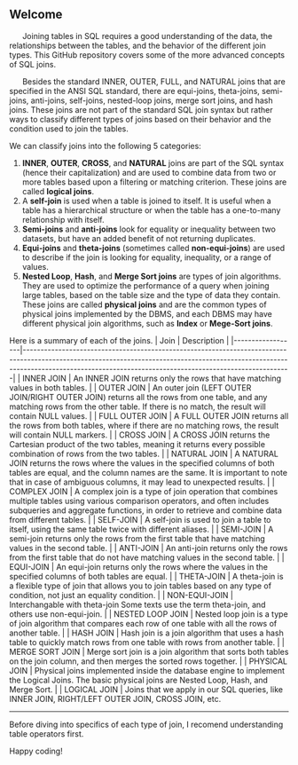 
## Welcome

&nbsp;&nbsp;&nbsp;&nbsp;&nbsp;&nbsp;Joining tables in SQL requires a good understanding of the data, the relationships between the tables, and the behavior of the different join types.  This GitHub repository covers some of the more advanced concepts of SQL joins.

&nbsp;&nbsp;&nbsp;&nbsp;&nbsp;&nbsp;Besides the standard INNER, OUTER, FULL, and NATURAL joins that are specified in the ANSI SQL standard, there are equi-joins, theta-joins, semi-joins, anti-joins, self-joins, nested-loop joins, merge sort joins, and hash joins.  These joins are not part of the standard SQL join syntax but rather ways to classify different types of joins based on their behavior and the condition used to join the tables.  

We can classify joins into the following 5 categories:
1.  **INNER**, **OUTER**, **CROSS**, and **NATURAL** joins are part of the SQL syntax (hence their capitalization) and are used to combine data from two or more tables based upon a filtering or matching criterion.  These joins are called **logical joins**.
2.  A **self-join** is used when a table is joined to itself. It is useful when a table has a hierarchical structure or when the table has a one-to-many relationship with itself.
3.  **Semi-joins** and **anti-joins** look for equality or inequality between two datasets, but have an added benefit of not returning duplicates.
4.  **Equi-joins** and **theta-joins** (sometimes called **non-equi-joins**) are used to describe if the join is looking for equality, inequality, or a range of values. 
5.  **Nested Loop**, **Hash**, and **Merge Sort joins** are types of join algorithms. They are used to optimize the performance of a query when joining large tables, based on the table size and the type of data they contain.  These joins are called **physical joins** and are the common types of physical joins implemented by the DBMS, and each DBMS may have different physical join algorithms, such as **Index** or **Mege-Sort joins**.

Here is a summary of each of the joins.
|       Join       |                                                                                                              Description                                                                                                              |
|------------------|---------------------------------------------------------------------------------------------------------------------------------------------------------------------------------------------------------------------------------------|
| INNER JOIN       |  An INNER JOIN returns only the rows that have matching values in both tables.                                                                                                                                                        |
| OUTER JOIN       |  An outer join (LEFT OUTER JOIN/RIGHT OUTER JOIN) returns all the rows from one table, and any matching rows from the other table. If there is no match, the result will contain NULL values.                                         |
| FULL OUTER JOIN  |  A FULL OUTER JOIN returns all the rows from both tables, where if there are no matching rows, the result will contain NULL markers.                                                                                                  |
| CROSS JOIN       |  A CROSS JOIN returns the Cartesian product of the two tables, meaning it returns every possible combination of rows from the two tables.                                                                                             |
| NATURAL JOIN     |  A NATURAL JOIN returns the rows where the values in the specified columns of both tables are equal, and the column names are the same. It is important to note that in case of ambiguous columns, it may lead to unexpected results. |
| COMPLEX JOIN     |  A complex join is a type of join operation that combines multiple tables using various comparison operators, and often includes subqueries and aggregate functions, in order to retrieve and combine data from different tables.     |
| SELF-JOIN        |  A self-join is used to join a table to itself, using the same table twice with different aliases.                                                                                                                                    |
| SEMI-JOIN        |  A semi-join returns only the rows from the first table that have matching values in the second table.                                                                                                                                |
| ANTI-JOIN        |  An anti-join returns only the rows from the first table that do not have matching values in the second table.                                                                                                                        |
| EQUI-JOIN        |  An equi-join returns only the rows where the values in the specified columns of both tables are equal.                                                                                                                               |
| THETA-JOIN       |  A theta-join is a flexible type of join that allows you to join tables based on any type of condition, not just an equality condition.                                                                                               |
| NON-EQUI-JOIN    |  Interchangable with theta-join  Some texts use the term theta-join, and others use non-equi-join.                                                                                                                                    |
| NESTED LOOP JOIN |  Nested loop join is a type of join algorithm that compares each row of one table with all the rows of another table.                                                                                                                 |
| HASH JOIN        |  Hash join is a join algorithm that uses a hash table to quickly match rows from one table with rows from another table.                                                                                                              |
| MERGE SORT JOIN  |  Merge sort join is a join algorithm that sorts both tables on the join column, and then merges the sorted rows together.                                                                                                             |
| PHYSICAL JOIN    |  Physical joins implemented inside the database engine to implement the Logical Joins.  The basic physical joins are Nested Loop, Hash, and Merge Sort.                                                                               |
| LOGICAL JOIN     |  Joins that we apply in our SQL queries, like INNER JOIN, RIGHT/LEFT OUTER JOIN, CROSS JOIN, etc.

----

Before diving into specifics of each type of join, I recomend understanding table operators first.

Happy coding!
